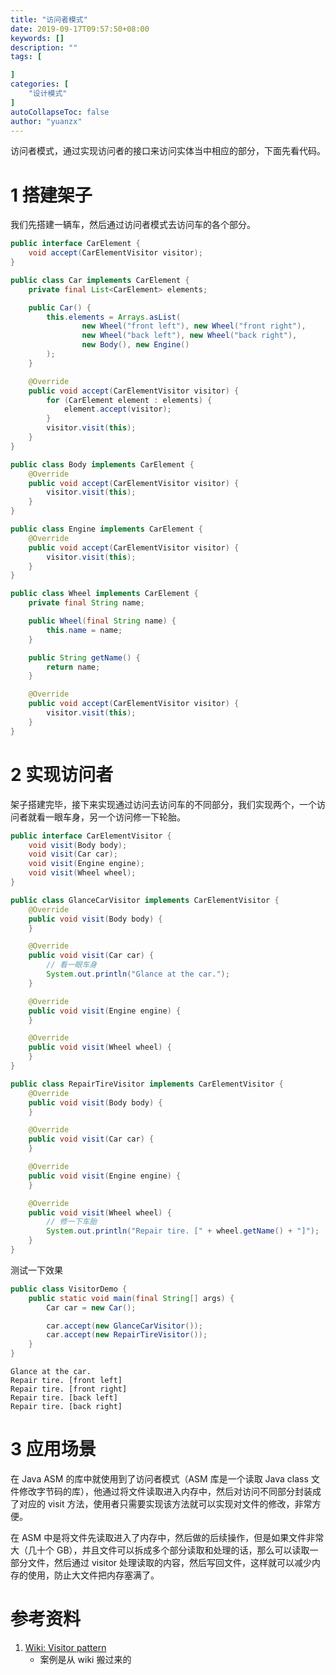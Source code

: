 ```yaml
---
title: "访问者模式"
date: 2019-09-17T09:57:50+08:00
keywords: []
description: ""
tags: [

]
categories: [
    "设计模式"
]
autoCollapseToc: false
author: "yuanzx"
---
```


访问者模式，通过实现访问者的接口来访问实体当中相应的部分，下面先看代码。

# 1 搭建架子

我们先搭建一辆车，然后通过访问者模式去访问车的各个部分。

```java
public interface CarElement {
    void accept(CarElementVisitor visitor);
}

public class Car implements CarElement {
    private final List<CarElement> elements;

    public Car() {
        this.elements = Arrays.asList(
                new Wheel("front left"), new Wheel("front right"),
                new Wheel("back left"), new Wheel("back right"),
                new Body(), new Engine()
        );
    }

    @Override
    public void accept(CarElementVisitor visitor) {
        for (CarElement element : elements) {
            element.accept(visitor);
        }
        visitor.visit(this);
    }
}

public class Body implements CarElement {
    @Override
    public void accept(CarElementVisitor visitor) {
        visitor.visit(this);
    }
}

public class Engine implements CarElement {
    @Override
    public void accept(CarElementVisitor visitor) {
        visitor.visit(this);
    }
}

public class Wheel implements CarElement {
    private final String name;

    public Wheel(final String name) {
        this.name = name;
    }

    public String getName() {
        return name;
    }

    @Override
    public void accept(CarElementVisitor visitor) {
        visitor.visit(this);
    }
}
```

# 2 实现访问者

架子搭建完毕，接下来实现通过访问去访问车的不同部分，我们实现两个，一个访问者就看一眼车身，另一个访问修一下轮胎。

```java
public interface CarElementVisitor {
    void visit(Body body);
    void visit(Car car);
    void visit(Engine engine);
    void visit(Wheel wheel);
}

public class GlanceCarVisitor implements CarElementVisitor {
    @Override
    public void visit(Body body) {
    }

    @Override
    public void visit(Car car) {
        // 看一眼车身
        System.out.println("Glance at the car.");
    }

    @Override
    public void visit(Engine engine) {
    }

    @Override
    public void visit(Wheel wheel) {
    }
}

public class RepairTireVisitor implements CarElementVisitor {
    @Override
    public void visit(Body body) {
    }

    @Override
    public void visit(Car car) {
    }

    @Override
    public void visit(Engine engine) {
    }

    @Override
    public void visit(Wheel wheel) {
        // 修一下车胎
        System.out.println("Repair tire. [" + wheel.getName() + "]");
    }
}
```

测试一下效果

```java
public class VisitorDemo {
    public static void main(final String[] args) {
        Car car = new Car();

        car.accept(new GlanceCarVisitor());
        car.accept(new RepairTireVisitor());
    }
}
```

```output
Glance at the car.
Repair tire. [front left]
Repair tire. [front right]
Repair tire. [back left]
Repair tire. [back right]
```

# 3 应用场景

在 Java ASM 的库中就使用到了访问者模式（ASM 库是一个读取 Java class 文件修改字节码的库），他通过将文件读取进入内存中，然后对访问不同部分封装成了对应的 visit 方法，使用者只需要实现该方法就可以实现对文件的修改，非常方便。

在 ASM 中是将文件先读取进入了内存中，然后做的后续操作，但是如果文件非常大（几十个 GB），并且文件可以拆成多个部分读取和处理的话，那么可以读取一部分文件，然后通过 visitor 处理读取的内容，然后写回文件，这样就可以减少内存的使用，防止大文件把内存塞满了。

# 参考资料

1. [Wiki: Visitor pattern](https://en.wikipedia.org/wiki/Visitor_pattern#Java_example)
   - 案例是从 wiki 搬过来的